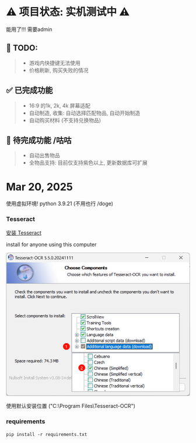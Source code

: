 # ⚠️ 项目状态: 实机测试中 ⚠️
能用了!!! 需要admin

## 🫠 TODO:
> * 游戏内快捷键无法使用
> * 价格刷新, 购买失败的情况

## ✅ 已完成功能
> * 16:9 的1k, 2k, 4k 屏幕适配
> * 自动制造, 收集: 自动选择匹配物品, 自动开始制造
> * 自动购买材料 (不支持兑换物品)

## 🚧 待完成功能 /咕咕
> * 自动出售物品
> * 全物品支持: 目前仅支持紫色以上, 更新数据库可扩展

# Mar 20, 2025
使用虚拟环境! python 3.9.21 (不用也行 /doge)

### Tesseract
[安装 Tesseract](https://github.com/UB-Mannheim/tesseract/wiki)

install for anyone using this computer

![alt text](.img/image.png)

使用默认安装位置 ("C:\Program Files\Tesseract-OCR")

### requirements
`pip install -r requirements.txt`